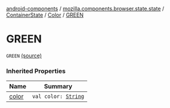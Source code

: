 [android-components](../../../index.md) / [mozilla.components.browser.state.state](../../index.md) / [ContainerState](../index.md) / [Color](index.md) / [GREEN](./-g-r-e-e-n.md)

# GREEN

`GREEN` [(source)](https://github.com/mozilla-mobile/android-components/blob/master/components/browser/state/src/main/java/mozilla/components/browser/state/state/ContainerState.kt#L27)

### Inherited Properties

| Name | Summary |
|---|---|
| [color](color.md) | `val color: `[`String`](https://kotlinlang.org/api/latest/jvm/stdlib/kotlin/-string/index.html) |
